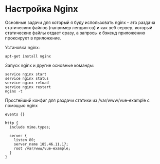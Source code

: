 # Настройка Nginx

Основные задачи для который я буду использовать nginx - это раздача статических файлов (например лендингов) и как веб сервер, который статические файлы отдает сразу, а запросы к бэкенд приложению проксирует в приложение.

Установка nginx:

```shell
apt-get install nginx
```

Запуск nginx и другие основные команды:

```shell
service nginx start
service nginx status
service nginx reload
service nginx restart
nginx -t
```

Простейший конфиг для раздачи статики из /var/www/vue-example с помощью nginx

```nginx
events {}

http {
  include mime.types;

  server {
    listen 80;
    server_name 185.46.11.17;
    root /var/www/vue-example;
  }
}
```
